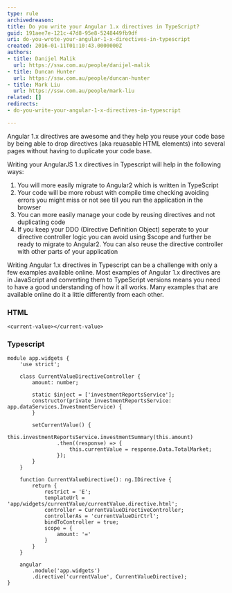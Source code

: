```yaml
---
type: rule
archivedreason: 
title: Do you write your Angular 1.x directives in TypeScript?
guid: 191aee7e-121c-47d8-95e8-5248449fb9df
uri: do-you-wrote-your-angular-1-x-directives-in-typescript
created: 2016-01-11T01:10:43.0000000Z
authors:
- title: Danijel Malik
  url: https://ssw.com.au/people/danijel-malik
- title: Duncan Hunter
  url: https://ssw.com.au/people/duncan-hunter
- title: Mark Liu
  url: https://ssw.com.au/people/mark-liu
related: []
redirects:
- do-you-write-your-angular-1-x-directives-in-typescript

---
```


Angular 1.x directives are awesome and they help you reuse your code base by being able to drop directives (aka reuasable HTML elements) into several pages without having to duplicate your code base.

<!--endintro-->


Writing your AngularJS 1.x directives in Typescript will help in the following ways:

1. You will more easily migrate to Angular2 which is written in TypeScript
2. Your code will be more robust with compile time checking avoiding errors you might miss or not see till you run the application in the browser
3. You can more easily manage your code by reusing directives and not duplicating code
4. If you keep your DDO (Directive Definition Object) seperate to your directive controller logic you can avoid using $scope and further be ready to migrate to Angular2. You can also reuse the directive controller with other parts of your application

Writing Angular 1.x directives in Typescript can be a challenge with only a few examples available online. Most examples of Angular 1.x directives are in JavaScript and converting them to TypeScript versions means you need to have a good understanding of how it all works. Many examples that are available online do it a little differently from each other.

### HTML

```
<current-value></current-value>
```

### Typescript
```
module app.widgets {
    'use strict';

    class CurrentValueDirectiveController {
        amount: number;

        static $inject = ['investmentReportsService'];
        constructor(private investmentReportsService: app.dataServices.InvestmentService) {
        }

        setCurrentValue() {
            this.investmentReportsService.investmentSummary(this.amount)
                .then((response) => {
                    this.currentValue = response.Data.TotalMarket;
                });
        }
    }

    function CurrentValueDirective(): ng.IDirective {
        return {
            restrict = 'E';
            templateUrl = 'app/widgets/currentValue/currentValue.directive.html';
            controller = CurrentValueDirectiveController;
            controllerAs = 'currentValueDirCtrl';
            bindToController = true;
            scope = {
                amount: '='
            }
        }
    }

    angular
        .module('app.widgets')
        .directive('currentValue', CurrentValueDirective);
}
```
